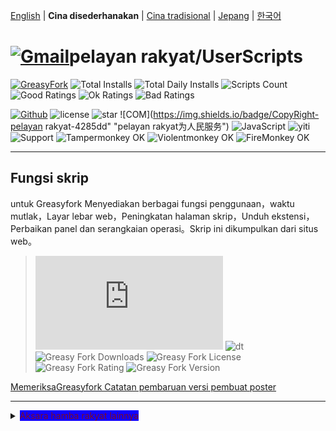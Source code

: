 [English](/en/scripts/497346 "Greasyfork Utility Toolkit") | **Cina disederhanakan** | [Cina tradisional](/zh-TW/scripts/497346 "Greasyfork Utility Toolkit") | [Jepang](/ja/scripts/497346 "Greasyfork Utility Toolkit") | [한국어](/ko/scripts/497346 "Greasyfork Utility Toolkit")

# [![Gmail](https://img.shields.io/badge/Contact-Gmail-yellow?svg&)](mailto:toniaiwanowskiskr47@gmail.com)pelayan rakyat/UserScripts

[![GreasyFork](https://img.shields.io/static/v1?label=%20&message=GreasyFork&style=flat-square&labelColor=7B0000&color=960000&logo=data:image/png;base64,iVBORw0KGgoAAAANSUhEUgAAABAAAAAQCAYAAAAf8/9hAAAABmJLR0QA/wD/AP+gvaeTAAAACXBIWXMAAAsTAAALEwEAmpwYAAAAB3RJTUUH3ggEBCQHM3fXsAAAAVdJREFUOMudkz2qwkAUhc/goBaGJBgUtBCZyj0ILkpwAW7Bws4yO3AHLiCtEFD8KVREkoiFxZzX5A2KGfN4F04zMN+ce+5c4LMUgDmANYBnrnV+plBSi+FwyHq9TgA2LQpvCiEiABwMBtzv95RSfoNEHy8DYBzHrNVqVEr9BWKcqNFoxF6vx3a7zc1mYyC73a4MogBg7vs+z+czO50OW60Wt9stK5UKp9Mpj8cjq9WqDTBHnjAdxzGQZrPJw+HA31oulzbAWgLoA0CWZVBKIY5jzGYzdLtdE9DlcrFNrY98zobqOA6TJKHW2jg4nU5sNBpFDp6mhVe5?svg&VasUwDHm9Xqm15u12o+/7Hy0gD8KatOd5vN/v1FozTVN6nkchxFuI6hsAAIMg4OPxMJCXdtTbR7JJCMEgCJhlGUlyPB4XfumozInrupxMJpRSRtZlKoNYl+m/6/wDuWAjtPfsQuwAAAAASUVORK5CYII= "Greasyfork")](https://greasyfork.org/users/1169082)
![Total Installs](https://img.shields.io/badge/dynamic/json?color=0084ff&label=Total%20Installs&query=$.totalInstalls&url=https://raw.githubusercontent.com/10086100886/UserScripts/main/docs/total_installs.json)
![Total Daily Installs](https://img.shields.io/badge/dynamic/json?color=0084ff&label=Total%20Daily%20Installs&query=$.totalDailyInstalls&url=https://raw.githubusercontent.com/10086100886/UserScripts/main/docs/total_installs.json)
![Scripts Count](https://img.shields.io/badge/dynamic/json?color=1E90FF&label=Scripts%20Count&query=$.numScripts&url=https://raw.githubusercontent.com/10086100886/UserScripts/main/docs/total_installs.json)
![Good Ratings](https://img.shields.io/badge/dynamic/json?color=4CAF50&label=Good%20Ratings&query=$.totalGoodRatings&url=https://raw.githubusercontent.com/10086100886/UserScripts/main/docs/total_installs.json)
![Ok Ratings](https://img.shields.io/badge/dynamic/json?color=FF9800&label=Ok%20Ratings&query=$.totalOkRatings&url=https://raw.githubusercontent.com/10086100886/UserScripts/main/docs/total_installs.json)
![Bad Ratings](https://img.shields.io/badge/dynamic/json?color=F44336&label=Bad%20Ratings&query=$.totalBadRatings&url=https://raw.githubusercontent.com/10086100886/UserScripts/main/docs/total_installs.json)

[![Github](https://img.shields.io/badge/Github-100000?svg&logo=github&logoColor=white)](https://github.com/10086100886/)
![license](https://img.shields.io/github/license/10086100886/UserScripts?svg&style=flat-square&color=4285dd&logo=github)
![star](https://img.shields.io/github/forks/10086100886/UserScripts?svg&style=flat-square&label=Fork&color=4285dd&logo=github" "Jumlah replika")
![COM](https://img.shields.io/badge/CopyRight-pelayan rakyat-4285dd" "pelayan rakyat为人民服务")
![JavaScript](https://img.shields.io/badge/JavaScript-323330?svg&logo=javascript&logoColor=F7DF1E "JavaScript")
![yiti](https://img.shields.io/github/issues/10086100886/UserScripts/github-chinese?style=flat-square&logo=github&label=Issue "masalah")
![Support](https://img.shields.io/badge/Support-Chrome%7CFirefox%7CEdge-blue?svg&)
![**Tampermonkey OK**](https://img.shields.io/badge/Tampermonkey-OK-006989?labelColor=012A36)
![**Violentmonkey OK**](https://img.shields.io/badge/Violentmonkey-OK-006989?labelColor=4B3F72)
![**FireMonkey OK**](https://img.shields.io/badge/FireMonkey-OK-006989?labelColor=885053)

---

## Fungsi skrip

untuk Greasyfork Menyediakan berbagai fungsi penggunaan，waktu mutlak，Layar lebar web，Peningkatan halaman skrip，Unduh ekstensi，Perbaikan panel dan serangkaian operasi。Skrip ini dikumpulkan dari situs web。
>![size](https://img.shields.io/github/size/10086100886/UserScripts/Greasyfork%20Utility%20Toolkit.user.js?color=%23990000)
![dt](https://img.shields.io/greasyfork/dt/497346?color=%23990000&label=Installs)
![Greasy Fork Downloads](https://img.shields.io/greasyfork/dd/497346?color=%23990000)
![Greasy Fork License](https://img.shields.io/greasyfork/l/497346?color=%23990000)
![Greasy Fork Rating](https://img.shields.io/greasyfork/rating-count/497346?color=%23990000)
![Greasy Fork Version](https://img.shields.io/greasyfork/v/497346?color=%23990000)

  <p><a href="#:~:text=Perbarui informasi">MemeriksaGreasyfork Catatan pembaruan versi pembuat poster</a></p>

---

<details>
    <summary><mark style="background-color: rgb(17, 0, 255); color: rgb(122, 11, 39);">Aksara hamba rakyat lainnya</mark></summary>
    <table>
        <thead>
            <tr>
                <th>Nama skrip</th>
                <th>Deskripsi naskah</th>
                <th>GitHub</th>
                <th>Greasyfork</th>
            </tr>
        </thead>
        <tbody>
            <tr>
                <td><a href="/zh-CN/scripts/497346" target="_blank"><strong>Greasyfork Pengrajin lem</strong></a></td>
                <td>Meningkatkangreasyfork,Salin kode，Pengunduhan skrip，Waktu yang tepat hingga detik，Pembersihan halaman rumah，Diskusikan laporan sekali klik，Kode lompat daftar skrip menambahkan unduhan Mempercantik tampilan kode dan menampilkan file referensi kode，tampilkan ikon skrip，Lompat ke skrip dewasa dan operasi lainnya</td>
                <td><a
                        href="https://raw.githubusercontent.com/10086100886/UserScripts/main/Greasyfork%20Utility%20Toolkit.user.js">Install</a>
                </td>
                <td><a href="https://update.greasyfork.org/scripts/497346.user.js"><img
                            src="https://img.shields.io/greasyfork/dt/497346?color=%23990000&label=Installs"><br>Install</a>
                </td>
            </tr>
            <tr>

                <td><a href="/zh-CN/scripts/497403" target="_blank"><strong>Salin versi modifikasi resmi</strong></a></td>
                <td>Larang halaman web untuk buang air besar pada versi yang telah diedit，hijau untuk dilepaskan，larangan merah，petunjuk arah sementara berwarna oranye</td>
                <td><a
                        href="https://raw.githubusercontent.com/10086100886/UserScripts/main/clipboard.user.js">Install</a>
                </td>
                <td><a href="https://update.greasyfork.org/scripts/497403.user.js"><img
                            src="https://img.shields.io/greasyfork/dt/497403?color=%23990000&label=Installs"><br>Install</a>
                </td>
            </tr>
            <tr>

                <td><a href="/zh-CN/scripts/497317" target="_blank"><strong>GreasyforkDetail berlaku untuk terbuka</strong></a></td>
                <td>Halaman detail skrip ditambahkan. Cocok untuk menambahkan tautan.，Klik untuk menyalin</td>
                <td><a
                        href="https://raw.githubusercontent.com/10086100886/UserScripts/main/Greasy%20fork%20link.user.js">Install</a>
                </td>
                <td><a href="https://update.greasyfork.org/scripts/497317.user.js"><img
                            src="https://img.shields.io/greasyfork/dt/497317?color=%23990000&label=Installs"><br>Install</a>
                </td>
            </tr>
            <tr>

                <td><a href="/zh-CN/scripts/497346" target="_blank"><strong>Greasyfork ranks</strong></a></td>
                <td>daftar skrip menambah skor</td>
                <td><a
                        href="https://raw.githubusercontent.com/10086100886/UserScripts/main/Greasyfork%20ranks.user.js">Install</a>
                </td>
                <td></td>
            </tr>
            <tr>

                <td><a href="/zh-CN/scripts/497682" target="_blank"><strong>MissavAsisten Cadangan</strong></a></td>
                <td>missCadangan daftar putar，Mendukung pengunduhan gambar dan menyimpan informasi video.Ekspor halaman web lokal Mendukung ekspor kewebdav</td>
                <td><a
                        href="https://raw.githubusercontent.com/10086100886/UserScripts/main/missavexplorer.user.js">Install</a>
                </td>
                <td><a href="https://update.greasyfork.org/scripts/497682.user.js"><img
                            src="https://img.shields.io/greasyfork/dt/497682?color=%23990000&label=Installs"><br>Install</a>
                </td>
            </tr>
            <tr>

                <td><a href="/zh-CN/scripts/498625" target="_blank"><strong>Remove Link Underlines</strong></a></td>
                <td>Hapus garis bawah dari halaman web</td>
                <td><a
                        href="https://raw.githubusercontent.com/10086100886/UserScripts/main/Remove%20Link%20Underlines.user.js">Install</a>
                </td>
                <td><a href="https://update.greasyfork.org/scripts/498625.user.js"><img
                            src="https://img.shields.io/greasyfork/dt/498625?color=%23990000&label=Installs"><br>Install</a>
                </td>
            </tr>
            <tr>

                <td><a href="/zh-CN/scripts/498906" target="_blank"><strong>Sorot kata kunci di halaman web</strong></a></td>
                <td>Sorot teks di halaman web</td>
                <td><a
                        href="https://raw.githubusercontent.com/10086100886/UserScripts/main/%E7%BD%91%E9%A1%B5%E9%AB%98%E4%BA%AE%E5%85%B3%E9%94%AE%E5%AD%97%2B.user.js">Install</a>
                </td>
                <td><a href="https://update.greasyfork.org/scripts/498906.user.js"><img
                            src="https://img.shields.io/greasyfork/dt/498906?color=%23990000&label=Installs"><br>Install</a>
                </td>
            </tr>
            <tr>

                <td><a href="/zh-CN/scripts/498904" target="_blank"><strong>Script Finder+</strong></a></td>
                <td>Script Finder adalah skrip pengguna（userscript），Ini membantu Anda menemukan dan mengelola skrip pengguna di situs web mana pun</td>
                <td><a
                        href="https://raw.githubusercontent.com/10086100886/UserScripts/main/Script%20Finder%2B.user.js">Install</a>
                </td>
                <td><a href="https://update.greasyfork.org/scripts/498904.user.js"><img
                            src="https://img.shields.io/greasyfork/dt/498904?color=%23990000&label=Installs"><br>Install</a>
                </td>
            </tr>
            <tr>

                <td><a href="/zh-CN/scripts/500255" target="_blank"><strong>Sematkan ke tombol atas dan bawah</strong></a></td>
                <td>Dimodifikasi dariGreasyforkskrip pengguna Tambahkan tombol atas dan bawah ke halaman web，Memfasilitasi pergerakan cepat ke atas atau bawah halaman yang panjang。 Menambahkan perubahan warna tombol saat menggulir ke bawah，3Otomatis berhenti jika tidak ada pengguliran dalam hitungan detik</td>
                <td><a
                        href="https://raw.githubusercontent.com/10086100886/UserScripts/main/%E7%BD%AE%E9%A0%82%E5%92%8C%E7%BD%AE%E5%BA%95%E6%8C%89%E9%88%95.user.js">Install</a>
                </td>
                <td><a href="https://update.greasyfork.org/scripts/500255.user.js"><img
                            src="https://img.shields.io/greasyfork/dt/500255?color=%23990000&label=Installs"><br>Install</a>
                </td>
            </tr>
            <tr>

                <td><a href="/zh-CN/scripts/500262" target="_blank"><strong>Blokir situs tertentu dari hasil pencarian</strong></a></td>
                <td>Blokir situs tertentu dari hasil mesin pencari，Bantu pengguna memfilter hasil pencarian yang tidak diinginkan。 Situs pemblokiran masukan khusus。Format"-zhihu""-baidu" Digunakan untuk memblokir konten pencarian Google</td>
                <td><a
                        href="https://raw.githubusercontent.com/10086100886/UserScripts/main/%E5%9C%A8%E6%90%9C%E7%B4%A2%E7%BB%93%E6%9E%9C%E4%B8%AD%E5%B1%8F%E8%94%BD%E6%8C%87%E5%AE%9A%E7%AB%99%E7%82%B9.user.js">Install</a>
                </td>
                <td><a href="https://update.greasyfork.org/scripts/500262.user.js"><img
                            src="https://img.shields.io/greasyfork/dt/500255?color=%23990000&label=Installs"><br>Install</a>
                </td>
            </tr>
        </tbody>
    </table>
</details>


## Fitur
### Detail skrip

- Beralih antara tampilan dokumen dan tampilan web
- Salin kode
- tampilkan ikon skrip
- Hapus cache ikon
- Riwayat skrip menambahkan instalasi
- Tambahkan tombol unduh
- Kode skrip menampilkan nomor baris
- Urutkan daftar skrip berdasarkan tanggal pembuatan
- Salin deklarasi perpustakaan
- Tampilkan jumlah file yang direferensikan
- Salin tautan pendek
- Mempercantik cuplikan kode
- Mempercantik tampilan kode

### daftar skrip

- Daftar tampilan unduhan instalasi
- Kunci pengaturan bahasa
- Tampilkan peringkat
- Tampilkan kode sumber
- Gunakan daftar warisan
- Tampilkan semua skrip bahasa
- Pindahkan bilah sisi
- Urutkan daftar skrip berdasarkan tanggal pembuatan

### Mempercantik kontrol

- Kontrol kecantikan
- Mempercantik label kotak pilih dan tombol radio

### Berlaku untuk

- Aktifkan peningkatan
- buka di jendela baru
- Jumlah skrip yang ditampilkan di forum
- Detail berlaku untuk terbuka:
  - Pencarian forum
  - Halaman web terbuka
  - Perintah munculan

### Beranda

- Bersihkan konten beranda lama
- Jumlah hari untuk membersihkan halaman rumah
- Operasi penambahan skrip halaman beranda
- Sembunyikan komentar terbaru
- Halaman beranda menunjukkan statistik

### Bilah Navigasi

- Menambahkan opsi untuk menerbitkan skrip baru
- Lompat ke skrip dewasa
- Perbaiki gaya bilah navigasi
- Tambahkan ke bilah navigasi untuk membuka antarmuka ini
- Penyelarasan bilah navigasi

### situs web

- Aktifkan kecantikan kotak pengeditan kode secara otomatis
- Buka tautan di tab baru
- tanggal yang tepat
- Maksimalkan penjelajahan situs web
- Laporan sekali klik
- penyorotan kode lokal
- Sembunyikan ikon
- tampilkan ikon
- Grayscale telah membaca komentarnya
- Sembunyikan komentar yang sudah dibaca
- Bilah navigasi samping
- Gambar pengguna agen

---

## Thank you

### naskah yang dikutip

- [Auto Enable Syntax-Highlighting Source Editor](https://greasyfork.org/zh-CN/scripts/22223)
- [Greasyfork in your language](https://greasyfork.org/zh-CN/scripts/6245)
- [Greasyfork optimasi](https://greasyfork.org/zh-CN/scripts/411837)
- [GreasyFork Copy Code Snippet](https://greasyfork.org/zh-CN/scripts/423726)
- [Download Script Button](https://greasyfork.org/zh-CN/scripts/420872)
- [GreasyFork Script Icon](https://greasyfork.org/zh-CN/scripts/6861)
- [Add "Post a new script" Link](https://greasyfork.org/zh-CN/scripts/450357)
- [Open Scripts List Sorting for Creation Date by Default](https://greasyfork.org/zh-CN/scripts/495477)
- [Absolute Time on GreasyFork](https://greasyfork.org/zh-CN/scripts/470348)
- [melipat greasyfork Pembahasan sudah kadaluarsa](https://greasyfork.org/scripts/426549/)
- [maximale Fensterbreite auf nutzen](https://greasyfork.org/de/scripts/36037)
- [Toggle HTML View](https://greasyfork.org/de/scripts/471149)
- [GreasyFork Header Style Fix](https://greasyfork.org/zh-CN/scripts/473269)
- [Greasy Fork Dark Theme](https://greasyfork.org/zh-CN/scripts/436913)
- [Greasyfork mempercantik](https://greasyfork.org/zh-CN/scripts/446849)
- [Greasy Fork Meningkatkan](https://greasyfork.org/zh-CN/scripts/467078)
- [Greasy Fork URL Pembersihan nama skrip](https://greasyfork.org/scripts/431940/)
- [Greasyfork optimasi](https://greasyfork.org/zh-CN/scripts/475722)
- [Greasy Fork: Mark Script Discussions as Read](https://greasyfork.org/scripts/438010)
- [Greasy Fork Bookmark](https://greasyfork.org/scripts/493406)
- [GreasyFork Laporkan komentar spam dengan satu klik](https://greasyfork.org/scripts/474395)

---

## tampilan gambar:

<img src="https://img.xwyue.com/i/2024/07/12/669052994d5f4.png" alt="nav.png" width="800">
<img src="https://img.xwyue.com/i/2024/07/12/66905299aaa1e.png" alt="rep2.png" width="800">
<img src="https://img.xwyue.com/i/2024/07/12/6690529a9d5e5.png" alt="rep1.png" width="800">
<img src="https://img.xwyue.com/i/2024/07/12/6690529c24d9a.png" alt="time.png" width="800">
<img src="https://img.xwyue.com/i/2024/07/12/6690529c57dab.png" alt="user.png" width="800">
<img src="https://img.xwyue.com/i/2024/07/12/6690529c62ebd.png" alt="maxw.png" width="800">
<img src="https://img.xwyue.com/i/2024/07/12/6690529c744ea.png" alt="hidec.png" width="800">
<img src="https://img.xwyue.com/i/2024/07/12/6690529c84351.png" alt="libdown.png" width="800">
<img src="https://img.xwyue.com/i/2024/07/12/6690529ca36ab.png" alt="scriptdet.png" width="800">
<img src="https://img.xwyue.com/i/2024/07/12/6690529cb6d3f.png" alt="scripcode.png" width="800">
<img src="https://img.xwyue.com/i/2024/07/12/6690529cbdc2f.png" alt="code2.png" width="800">
<img src="https://img.xwyue.com/i/2024/07/12/6690529cce8da.png" alt="hisdown.png" width="800">
<img src="https://img.xwyue.com/i/2024/07/12/6690529ccfeab.png" alt="scriptlist.png" width="800">
<img src="https://img.xwyue.com/i/2024/07/12/6690529cd54fc.png" alt="allscriptlist.png" width="800">

---

## Perbarui informasi
- 2024/7/17 2.2.0.9
  - Meningkatkan[GreasyFork optimasi](https://greasyfork.org/zh-CN/scripts/475722)Skrip dalam tampilan kolom ganda
  - Meningkatkan[GreasyFork optimasi](https://greasyfork.org/zh-CN/scripts/475722)Mempercantik bilah navigasi di
  - Tambahkan bilah tindakan sampingan situs web tetap
- 2024/7/15 2.2.0.8
  
  - Dukungan penuh bahasa tradisional
- 2024/7/15 2.2.0.7
  
  - Tambahkan sakelar bilah navigasi samping
  - Tambahkan proksi gambar
    - Proksi gambar tidak berfungsi saat diaktifkan[GreasyFork optimasi](https://greasyfork.org/zh-CN/scripts/475722)Penelusuran gambar masuk
  - Memperbaiki masalah gambar yang dilihat di luar browser pada perangkat seluler
  - Ubah untuk memeriksa kecantikan secara otomatis saat mengedit kode
- 2024/7/14 2.2.0.6
  
  - Menambahkan perluasan bilah navigasi"Lagi"
  - Meningkatkan[Greasy Fork Meningkatkan](https://greasyfork.org/zh-CN/scripts/467078)Bilah navigasi samping masuk
  - Tingkatkan dukungan untuk berbagai bahasa
- 2024/7/13 2.2.0.5
  
  - Tambahkan login otomatis[GreasyFork optimasi](https://greasyfork.org/zh-CN/scripts/475722)
  - Perbaiki status instalasi skrip pada daftar tampilan
  - Tingkatkan dukungan untuk berbagai bahasa


---

<p><a href="https://github.com/10086100886/UserScripts"><strong>Lebih banyak skrip pengguna</strong></a> /
<a href="#">kembali ke atas↑</a></p>



